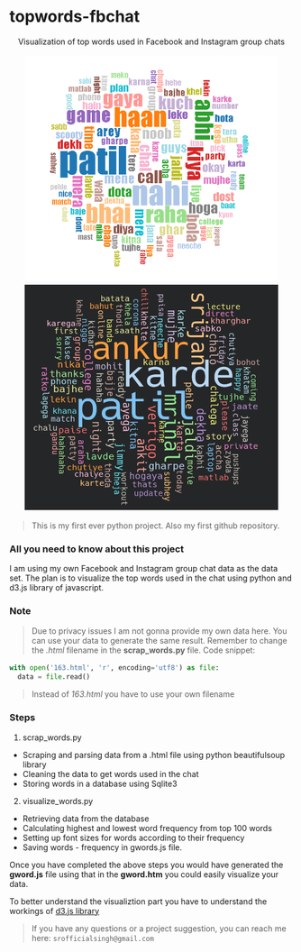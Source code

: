 # topwords-fbchat

<p align="center">
Visualization of top words used in Facebook and Instagram group chats
</p>

<p align='center'>
<img src="./wordsVISUAL_FB.PNG" alt="Facebook group chat" width="450" height="400" style="margin:2px "/>
<img src="./wordsVISUAL_IG.PNG" alt="Instagram group chat" width="450" height="400" style="margin:2px"/>
</p>

> This is my first ever python project. Also my first github repository.

### All you need to know about this project

I am using my own Facebook and Instagram group chat data as the data set. The plan is to visualize the top words used in the chat using python and d3.js library of javascript.

### Note

> Due to privacy issues I am not gonna provide my own data here. You can use your data to generate the same result. Remember to change the _.html_ filename in the **scrap_words.py** file. Code snippet:

```python
with open('163.html', 'r', encoding='utf8') as file:
  data = file.read()
```

> Instead of _163.html_ you have to use your own filename

### Steps

1. scrap_words.py

- Scraping and parsing data from a .html file using python beautifulsoup library
- Cleaning the data to get words used in the chat
- Storing words in a database using Sqlite3

2. visualize_words.py

- Retrieving data from the database
- Calculating highest and lowest word frequency from top 100 words
- Setting up font sizes for words according to their frequency
- Saving words - frequency in gwords.js file.

Once you have completed the above steps you would have generated the **gword.js** file using that in the **gword.htm** you could easily visualize your data.

To better understand the visualiztion part you have to understand the workings of [d3.js library](https://github.com/d3/d3/wiki)

> If you have any questions or a project suggestion, you can reach me here: `srofficialsingh@gmail.com`

